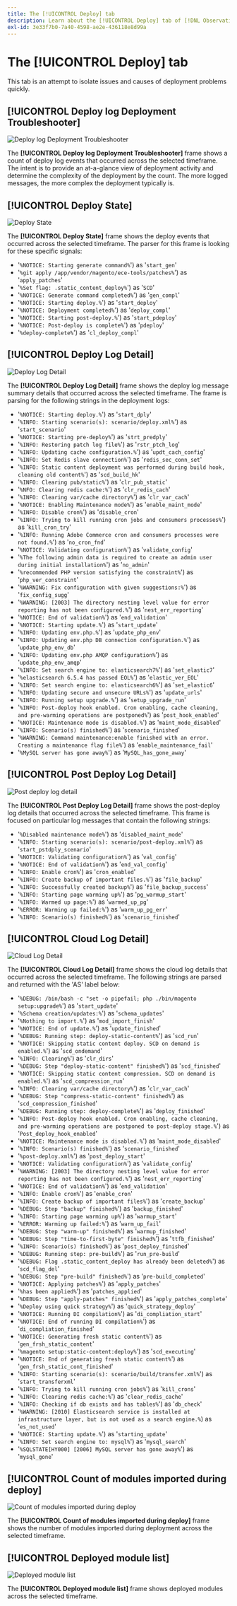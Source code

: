 ```yaml
---
title: The [!UICONTROL Deploy] tab
description: Learn about the [!UICONTROL Deploy] tab of [!DNL Observation for Adobe Commerce].
exl-id: 3e33f7b0-7a40-4598-ae2e-436118e8d99a
---
```

# The [!UICONTROL Deploy] tab

This tab is an attempt to isolate issues and causes of deployment problems quickly.

## [!UICONTROL Deploy log Deployment Troubleshooter]

![Deploy log Deployment Troubleshooter](../../assets/tools/observation-for-adobe-commerce/deploy-tab-1.jpg)

The **[!UICONTROL Deploy log Deployment Troubleshooter]** frame shows a count of deploy log events that occurred across the selected timeframe. The intent is to provide an at-a-glance view of deployment activity and determine the complexity of the deployment by the count. The more logged messages, the more complex the deployment typically is.

## [!UICONTROL Deploy State]

![Deploy State](../../assets/tools/observation-for-adobe-commerce/deploy-tab-2.jpg)

The **[!UICONTROL Deploy State]** frame shows the deploy events that occurred across the selected timeframe. The parser for this frame is looking for these specific signals:

* '`%NOTICE: Starting generate command%`') as '`start_gen`'
* '`%git apply /app/vendor/magento/ece-tools/patches%`') as '`apply_patches`'
* '`%Set flag: .static_content_deploy%`') as '`SCD`'
* '`%NOTICE: Generate command completed%`') as '`gen_compl`'
* '`%NOTICE: Starting deploy.%`') as '`start_deploy`'
* '`%NOTICE: Deployment completed%`') as '`deploy_compl`'
* '`%NOTICE: Starting post-deploy.%`') as '`start_pdeploy`'
* '`%NOTICE: Post-deploy is complete%`') as '`pdeploy`'
* '`%deploy-complete%`') as '`cl_deploy_compl`'

## [!UICONTROL Deploy Log Detail]

![Deploy Log Detail](../../assets/tools/observation-for-adobe-commerce/deploy-tab-3.jpg)

The **[!UICONTROL Deploy Log Detail]** frame shows the deploy log message summary details that occurred across the selected timeframe. The frame is parsing for the following strings in the deployment logs:

* '`%NOTICE: Starting deploy.%`') as '`start_dply`'
* '`%INFO: Starting scenario(s): scenario/deploy.xml%`') as '`start_scenario`'
* '`%NOTICE: Starting pre-deploy%`') as '`strt_predply`'
* '`%INFO: Restoring patch log file%`') as '`rstr_ptch_log`'
* '`%INFO: Updating cache configuration.%`') as '`updt_cach_config`'
* '`%INFO: Set Redis slave connection%`') as '`redis_sec_conn_set`'
* '`%INFO: Static content deployment was performed during build hook, cleaning old content%`') as '`scd_build_hk`'
* '`%INFO: Clearing pub/static%`') as '`clr_pub_static`'
* '`%NFO: Clearing redis cache:%`') as '`clr_redis_cach`'
* '`%INFO: Clearing var/cache directory%`') as '`clr_var_cach`'
* '`%NOTICE: Enabling Maintenance mode%`') as '`enable_maint_mode`'
* '`%INFO: Disable cron%`') as '`disable_cron`'
* '`%INFO: Trying to kill running cron jobs and consumers processes%`') as '`kill_cron_try`'
* '`%INFO: Running Adobe Commerce cron and consumers processes were not found.%`') as '`no_cron_fnd`'
* '`%NOTICE: Validating configuration%`') as '`validate_config`'
* '`%The following admin data is required to create an admin user during initial installation%`') as '`no_admin`'
* '`%recommended PHP version satisfying the constraint%`') as '`php_ver_constraint`'
* '`%WARNING: Fix configuration with given suggestions:%`') as '`fix_config_sugg`'
* '`%WARNING: [2003] The directory nesting level value for error reporting has not been configured.%`') as '`nest_err_reporting`'
* '`%NOTICE: End of validation%`') as '`end_validation`'
* '`%NOTICE: Starting update.%`') as '`start_update`'
* '`%INFO: Updating env.php.%`') as '`update_php_env`'
* '`%INFO: Updating env.php DB connection configuration.%`') as '`update_php_env_db`'
* '`%INFO: Updating env.php AMQP configuration%`') as '`update_php_env_amqp`'
* '`%INFO: Set search engine to: elasticsearch7%`') as '`set_elastic7`'
* '`%elasticsearch 6.5.4 has passed EOL%`') as '`elastic_ver_EOL`'
* '`%INFO: Set search engine to: elasticsearch6%`') as '`set_elastic6`'
* '`%INFO: Updating secure and unsecure URLs%`') as '`update_urls`'
* '`%INFO: Running setup upgrade.%`') as '`setup_upgrade_run`'
* '`%INFO: Post-deploy hook enabled. Cron enabling, cache cleaning, and pre-warming operations are postponed%`') as '`post_hook_enabled`'
* '`%NOTICE: Maintenance mode is disabled.%`') as '`maint_mode_disabled`'
* '`%INFO: Scenario(s) finished%`') as '`scenario_finished`'
* '`%WARNING: Command maintenance:enable finished with an error. Creating a maintenance flag file%`') as '`enable_maintenance_fail`'
* '`%MySQL server has gone away%`') as '`MySQL_has_gone_away`'

## [!UICONTROL Post Deploy Log Detail]

![Post deploy log detail](../../assets/tools/observation-for-adobe-commerce/deploy-tab-4.jpg)

The **[!UICONTROL Post Deploy Log Detail]** frame shows the post-deploy log details that occurred across the selected timeframe. This frame is focused on particular log messages that contain the following strings:

* '`%Disabled maintenance mode%`') as '`disabled_maint_mode`'
* '`%INFO: Starting scenario(s): scenario/post-deploy.xml%`') as '`start_pstdply_scenario`'
* '`%NOTICE: Validating configuration%`') as '`val_config`'
* '`%NOTICE: End of validation%`') as '`end_val_config`'
* '`%INFO: Enable cron%`') as '`cron_enabled`'
* '`%INFO: Create backup of important files.%`') as '`file_backup`'
* '`%INFO: Successfully created backup%`') as '`file_backup_success`'
* '`%INFO: Starting page warming up%`') as '`pg_warmup_start`'
* '`%INFO: Warmed up page:%`') as '`warmed_up_pg`'
* '`%ERROR: Warming up failed:%`') as '`warm_up_pg_err`'
* '`%INFO: Scenario(s) finished%`') as '`scenario_finished`'

## [!UICONTROL Cloud Log Detail]

![Cloud Log Detail](../../assets/tools/observation-for-adobe-commerce/deploy-tab-5.jpg)

The **[!UICONTROL Cloud Log Detail]** frame shows the cloud log details that occurred across the selected timeframe. The following strings are parsed and returned with the 'AS' label below:

* '`%DEBUG: /bin/bash -c "set -o pipefail; php ./bin/magento setup:upgrade%`') as '`start_update`'
* '`%Schema creation/updates:%`') as '`schema_updates`'
* '`%Nothing to import.%`') as '`mod_import_finish`'
* '`%NOTICE: End of update.%`') as '`update_finished`'
* '`%DEBUG: Running step: deploy-static-content%`') as '`scd_run`'
* '`%NOTICE: Skipping static content deploy. SCD on demand is enabled.%`') as '`scd_ondemand`'
* '`%INFO: Clearing%`') as '`clr_dirs`'
* '`%DEBUG: Step "deploy-static-content" finished%`') as '`scd_finished`'
* '`%NOTICE: Skipping static content compression. SCD on demand is enabled.%`') as '`scd_compression_run`'
* '`%INFO: Clearing var/cache directory%`') as '`clr_var_cach`'
* '`%DEBUG: Step "compress-static-content" finished%`') as '`scd_compression_finished`'
* '`%DEBUG: Running step: deploy-complete%`') as '`deploy_finished`'
* '`%INFO: Post-deploy hook enabled. Cron enabling, cache cleaning, and pre-warming operations are postponed to post-deploy stage.%`') as '`Post_deploy_hook_enabled`'
* '`%NOTICE: Maintenance mode is disabled.%`') as '`maint_mode_disabled`'
* '`%INFO: Scenario(s) finished%`') as '`scenario_finished`'
* '`%post-deploy.xml%`') as '`post_deploy_start`'
* '`%NOTICE: Validating configuration%`') as '`validate_config`'
* '`%WARNING: [2003] The directory nesting level value for error reporting has not been configured.%`') as '`nest_err_reporting`'
* '`%NOTICE: End of validation%`') as '`end_validation`'
* '`%INFO: Enable cron%`') as '`enable_cron`'
* '`%INFO: Create backup of important files%`') as '`create_backup`'
* '`%DEBUG: Step "backup" finished%`') as '`backup_finished`'
* '`%INFO: Starting page warming up%`') as '`warmup_start`'
* '`%ERROR: Warming up failed:%`') as '`warm_up_fail`'
* '`%DEBUG: Step "warm-up" finished%`') as '`warmup_finished`'
* '`%DEBUG: Step "time-to-first-byte" finished%`') as '`ttfb_finished`'
* '`%INFO: Scenario(s) finished%`') as '`post_deploy_finished`'
* '`%DEBUG: Running step: pre-build%`') as '`run_pre-build`'
* '`%DEBUG: Flag .static_content_deploy has already been deleted%`') as '`scd_flag_del`'
* '`%DEBUG: Step "pre-build" finished%`') as '`pre-build_completed`'
* '`%NOTICE: Applying patches%`') as '`apply_patches`'
* '`%has been applied%`') as '`patches_applied`'
* '`%DEBUG: Step "apply-patches" finished%`') as '`apply_patches_complete`'
* '`%Deploy using quick strategy%`') as '`quick_strategy_deploy`'
* '`%NOTICE: Running DI compilation%`') as '`di_compliation_start`'
* '`%NOTICE: End of running DI compilation%`') as '`di_compliation_finished`'
* '`%NOTICE: Generating fresh static content%`') as '`gen_frsh_static_content`'
* '`%magento setup:static-content:deploy%`') as '`scd_executing`'
* '`%NOTICE: End of generating fresh static content%`') as '`gen_frsh_static_cont_finished`'
* '`%INFO: Starting scenario(s): scenario/build/transfer.xml%`') as '`start_transferxml`'
* '`%INFO: Trying to kill running cron jobs%`') as '`kill_crons`'
* '`%INFO: Clearing redis cache:%`') as '`clear_redis_cache`'
* '`%INFO: Checking if db exists and has tables%`') as '`db_check`'
* '`%WARNING: [2010] Elasticsearch service is installed at infrastructure layer, but is not used as a search engine.%`) as '`es_not_used`'
* '`%NOTICE: Starting update.%`') as '`starting_update`'
* '`%INFO: Set search engine to: mysql%`') as '`mysql_search`'
* '`%SQLSTATE[HY000] [2006] MySQL server has gone away%`') as '`mysql_gone`'

## [!UICONTROL Count of modules imported during deploy]

![Count of modules imported during deploy](../../assets/tools/observation-for-adobe-commerce/deploy-tab-6.jpg)

The **[!UICONTROL Count of modules imported during deploy]** frame shows the number of modules imported during deployment across the selected timeframe. 

## [!UICONTROL Deployed module list]

![Deployed module list](../../assets/tools/observation-for-adobe-commerce/deploy-tab-7.jpg)

The **[!UICONTROL Deployed module list]** frame shows deployed modules across the selected timeframe.
